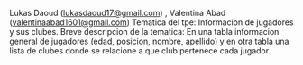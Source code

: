 Lukas Daoud (lukasdaoud17@gmail.com) , Valentina Abad (valentinaabad1601@gmail.com)
Tematica del tpe: Informacion de jugadores y sus clubes.
Breve descripcion de la tematica: En una tabla informacion general de jugadores (edad, posicion, nombre, apellido) y en otra tabla una lista de clubes donde se relacione a que club pertenece cada jugador.
